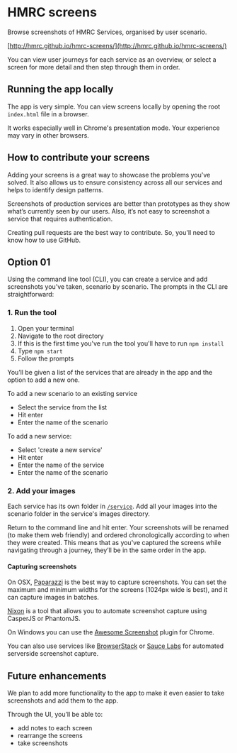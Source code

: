 HMRC screens
================

Browse screenshots of HMRC Services, organised by user scenario.

[http://hmrc.github.io/hmrc-screens/](http://hmrc.github.io/hmrc-screens/)

You can view user journeys for each service as an overview, or select a screen for more detail and then step through them in order.

## Running the app locally

The app is very simple. You can view screens locally by opening the root `index.html` file in a browser. 
 
It works especially well in Chrome's presentation mode. Your experience may vary in other browsers.

## How to contribute your screens

Adding your screens is a great way to showcase the problems you've solved. It also allows us to ensure consistency across all our services and helps to identify design patterns. 
 
Screenshots of production services are better than prototypes as they show what’s currently seen by our users. Also, it’s not easy to screenshot a service that requires authentication.
 
Creating pull requests are the best way to contribute. So, you'll need to know how to use GitHub.

## Option 01

Using the command line tool (CLI), you can create a service and add screenshots you’ve taken, scenario by scenario. The prompts in the CLI are straightforward:

### 1. Run the tool

1. Open your terminal
2. Navigate to the root directory
3. If this is the first time you've run the tool you'll have to run `npm install`
4. Type `npm start`
5. Follow the prompts

You’ll be given a list of the services that are already in the app and the option to add a new one.
 
To add a new scenario to an existing service
- Select the service from the list
- Hit enter
- Enter the name of the scenario
 
To add a new service:
- Select 'create a new service'
- Hit enter
- Enter the name of the service
- Enter the name of the scenario

### 2. Add your images

Each service has its own folder in [`/service`](https://github.com/hmrc/hmrc-screens/tree/gh-pages/service). Add all your images into the scenario folder in the service's images directory.
 
Return to the command line and hit enter. Your screenshots will be renamed (to make them web friendly) and ordered chronologically according to when they were created. This means that as you've captured the screens while navigating through a journey, they’ll be in the same order in the app.


#### Capturing screenshots

On OSX, [Paparazzi](https://derailer.org/paparazzi/) is the best way to capture screenshots. You can set the maximum and minimum widths for the screens (1024px wide is best), and it can capture images in batches.

[Nixon](https://github.com/joelanman/nixon) is a tool that allows you to automate screenshot capture using CasperJS or PhantomJS.

On Windows you can use the [Awesome Screenshot](https://chrome.google.com/webstore/detail/awesome-screenshot-captur/alelhddbbhepgpmgidjdcjakblofbmce?hl=en) plugin for Chrome.

You can also use services like [BrowserStack](http://www.browserstack.com/) or [Sauce Labs](https://saucelabs.com/) for automated serverside screenshot capture.

## Future enhancements
We plan to add more functionality to the app to make it even easier to take screenshots and add them to the app. 
 
Through the UI, you’ll be able to:
- add notes to each screen 
- rearrange the screens 
- take screenshots 

